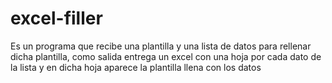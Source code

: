 # excel-filler
Es un programa que recibe una plantilla y una lista de datos para rellenar dicha plantilla, como salida entrega un excel con una hoja por cada dato de la lista y en dicha hoja aparece la plantilla llena con los datos